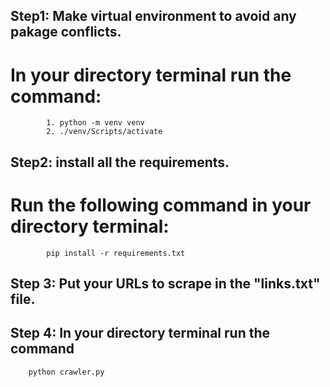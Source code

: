 ## Step1: Make virtual environment to avoid any pakage conflicts.
# In your directory terminal run the command:
            1. python -m venv venv
            2. ./venv/Scripts/activate

## Step2: install all the requirements.
# Run the following command in your directory terminal:
            pip install -r requirements.txt

## Step 3: Put your URLs to scrape in the "links.txt" file.

## Step 4: In your directory terminal run the command
        python crawler.py
 
